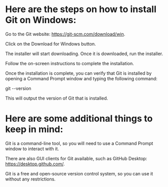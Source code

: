 # Here are the steps on how to install Git on Windows:

Go to the Git website: https://git-scm.com/download/win.

Click on the Download for Windows button.

The installer will start downloading. Once it is downloaded, run the installer.

Follow the on-screen instructions to complete the installation.

Once the installation is complete, you can verify that Git is installed by opening a Command Prompt window and typing the following command:


git --version

This will output the version of Git that is installed.

# Here are some additional things to keep in mind:

Git is a command-line tool, so you will need to use a Command Prompt window to interact with it.

There are also GUI clients for Git available, such as GitHub Desktop: https://desktop.github.com/.

Git is a free and open-source version control system, so you can use it without any restrictions.
